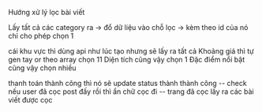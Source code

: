 Hướng xử lý lọc bài viết

Lấy tất cả các category ra -> đổ dữ liệu vào chỗ lọc -> kèm theo id của nó chỉ cho phép chọn 1

cái khu vực thì dùng api như lúc tạo nhưng sẽ lấy ra tất cả
Khoảng giá thì tự gen tay or theo array chọn 11
Diện tích cũng vậy chọn 1
Đặc điểm nổi bật cũng vậy chọn nhiều

thanh toán thành công thì nó sẽ update status thành thành công
-- check nếu user đã cọc post đấy rồi thì ẩn chữ cọc đi
-- trang đã cọc lấy ra các bài viết được cọc

